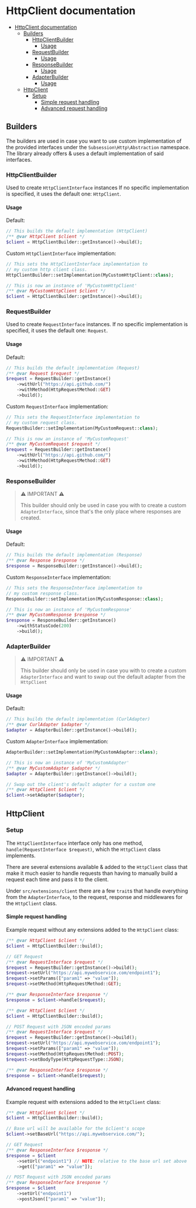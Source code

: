 # HttpClient documentation

- [HttpClient documentation](#httpclient-documentation)
  - [Builders](#builders)
    - [HttpClientBuilder](#httpclientbuilder)
      - [Usage](#usage)
    - [RequestBuilder](#requestbuilder)
      - [Usage](#usage-1)
    - [ResponseBuilder](#responsebuilder)
      - [Usage](#usage-2)
    - [AdapterBuilder](#adapterbuilder)
      - [Usage](#usage-3)
  - [HttpClient](#httpclient)
    - [Setup](#setup)
      - [Simple request handling](#simple-request-handling)
      - [Advanced request handling](#advanced-request-handling)

## Builders

The builders are used in case you want to use custom implementation of the provided interfaces under the `Subsession\Http\Abstraction` namespace. The library already offers & uses a default implementation of said interfaces.

### HttpClientBuilder

Used to create `HttpClientInterface` instances
If no specific implementation is specified, it uses the default one: `HttpClient`.

#### Usage

Default:

```php
// This builds the default implementation (HttpClient)
/** @var HttpClient $client */
$client = HttpClientBuilder::getInstance()->build();
```

Custom `HttpClientInterface` implementation:

```php
// This sets the HttpClientInterface implementation to
// my custom http client class.
HttpClientBuilder::setImplementation(MyCustomHttpClient::class);

// This is now an instance of 'MyCustomHttpClient'
/** @var MyCustomHttpClient $client */
$client = HttpClientBuilder::getInstance()->build();
```

### RequestBuilder

Used to create `RequestInterface` instances.
If no specific implementation is specified, it uses the default one: `Request`.

#### Usage

Default:

```php
// This builds the default implementation (Request)
/** @var Request $request */
$request = RequestBuilder::getInstance()
    ->withUrl("https://api.github.com/")
    ->withMethod(HttpRequestMethod::GET)
    ->build();
```

Custom `RequestInterface` implementation:

```php
// This sets the RequestInterface implementation to
// my custom request class.
RequestBuilder::setImplementation(MyCustomRequest::class);

// This is now an instance of 'MyCustomRequest'
/** @var MyCustomRequest $request */
$request = RequestBuilder::getInstance()
    ->withUrl("https://api.github.com/")
    ->withMethod(HttpRequestMethod::GET)
    ->build();
```

### ResponseBuilder

> ⚠ IMPORTANT ⚠
>
> This builder should only be used in case you with to create a custom `AdapterInterface`, since that's the only place where responses are created.

#### Usage

Default:

```php
// This builds the default implementation (Response)
/** @var Response $response */
$response = ResponseBuilder::getInstance()->build();
```

Custom `ResponseInterface` implementation:

```php
// This sets the ResponseInterface implementation to
// my custom response class.
ResponseBuilder::setImplementation(MyCustomResponse::class);

// This is now an instance of 'MyCustomResponse'
/** @var MyCustomResponse $response */
$response = ResponseBuilder::getInstance()
    ->withStatusCode(200)
    ->build();
```

### AdapterBuilder

> ⚠ IMPORTANT ⚠
>
> This builder should only be used in case you with to create a custom `AdapterInterface` and want to swap out the default adapter from the `HttpClient`

#### Usage

Default:

```php
// This builds the default implementation (CurlAdapter)
/** @var CurlAdapter $adapter */
$adapter = AdapterBuilder::getInstance()->build();
```

Custom `AdapterInterface` implementation:

```php
AdapterBuilder::setImplementation(MyCustomAdapter::class);

// This is now an instance of 'MyCustomAdapter'
/** @var MyCustomAdapter $adapter */
$adapter = AdapterBuilder::getInstance()->build();

// Swap out the client's default adapter for a custom one
/** @var HttpClient $client */
$client->setAdapter($adapter);
```

## HttpClient

### Setup

The `HttpClientInterface` interface only has one method, `handle(RequestInterface $request)`, which the `HttpClient` class implements.

There are several extensions available & added to the `HttpClient` class that make it much easier to handle requests than having to manually build a request each time and pass it to the client.

Under `src/extensions/client` there are a few `trait`s that handle everything from the `AdapterInterface`, to the request, response and middlewares for the `HttpClient` class.

#### Simple request handling

Example request without any extensions added to the `HttpClient` class:

```php
/** @var HttpClient $client */
$client = HttpClientBuilder::build();

// GET Request
/** @var RequestInterface $request */
$request = RequestBuilder::getInstance()->build();
$request->setUrl("https://api.mywebservice.com/endpoint1");
$request->setParams(["param1" => "value"]);
$request->setMethod(HttpRequestMethod::GET);

/** @var ResponseInterface $response */
$response = $client->handle($request);
```

```php
/** @var HttpClient $client */
$client = HttpClientBuilder::build();

// POST Request with JSON encoded params
/** @var RequestInterface $request */
$request = RequestBuilder::getInstance()->build();
$request->setUrl("https://api.mywebservice.com/endpoint1");
$request->setParams(["param1" => "value"]);
$request->setMethod(HttpRequestMethod::POST);
$request->setBodyType(HttpRequestType::JSON);

/** @var ResponseInterface $response */
$response = $client->handle($request);
```

#### Advanced request handling

Example request with extensions added to the `HttpClient` class:

```php
/** @var HttpClient $client */
$client = HttpClientBuilder::build();

// Base url will be available for the $client's scope
$client->setBaseUrl("https://api.mywebservice.com/");

// GET Request
/** @var ResponseInterface $response */
$response = $client
    ->setUrl("endpoint1") // NOTE: relative to the base url set above
    ->get(["param1" => "value"]);

// POST Request with JSON encoded params
/** @var ResponseInterface $response */
$response = $client
    ->setUrl("endpoint1")
    ->postJson(["param1" => "value"]);
```

